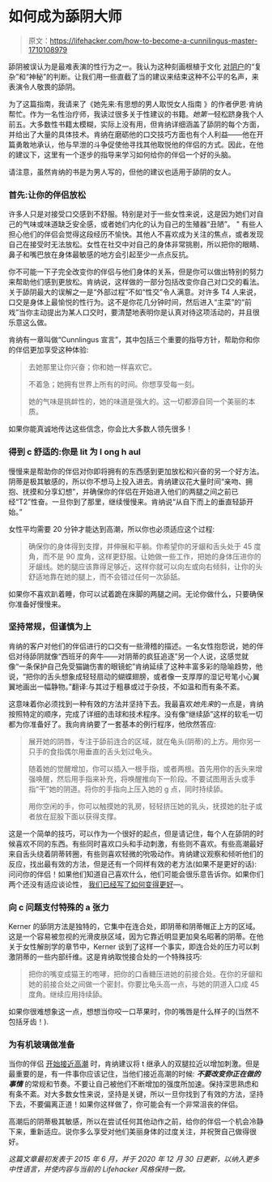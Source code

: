 # 如何成为舔阴大师

> 原文：<https://lifehacker.com/how-to-become-a-cunnilingus-master-1710108979>

舔阴被误认为是最难表演的性行为之一。我认为这种刻画根植于文化 [对阴户](https://lifehacker.com/a-ladys-guide-to-getting-to-know-your-genitals-1707471887)的“复杂”和“神秘”的判断。让我们用一些直截了当的建议来结束这种不公平的名声，来表演令人敬畏的舔阴。

为了这篇指南，我请来了《她先来:有思想的男人取悦女人指南 》的作者伊恩·肯纳帮忙。作为一名性治疗师，我读过很多关于性建议的书籍。*她第一*轻松跻身我个人前五。大多数性书籍太模糊，实际上没有用，但肯纳详细涵盖了舔阴的每个方面，并给出了大量的具体技术。肯纳在磨砺他的口交技巧方面也有个人利益——他在开篇勇敢地承认，他与早泄的斗争促使他寻找其他取悦他的伴侣的方式。因此，在他的建议下，这里有一个逐步的指导来学习如何给你的伴侣一个好的头脑。

请注意，虽然肯纳的书是为男人写的，但他的建议也适用于舔阴的女人。

### 首先:让你的伴侣放松

许多人只是对接受口交感到不舒服。特别是对于一些女性来说，这是因为她们对自己的气味或味道缺乏安全感，或者她们内化的认为自己的生殖器“丑陋”。 " 有些人担心他们的伴侣会觉得这段经历不愉快。其他人不喜欢成为关注的焦点，或者发现自己在接受时无法放松。女性在社交中对自己的身体非常挑剔，所以把你的眼睛、鼻子和嘴巴放在身体最敏感的地方会引起至少一点点反抗。

你不可能一下子完全改变你的伴侣与他们身体的关系，但是你可以做出特别的努力来帮助他们感到更放松。肯纳说，这样做的一部分包括改变你自己对口交的看法。关于舔阴最大的误解之一是“外部过程”不如“性交”令人满意。对许多 T4 人来说，口交是身体上最愉悦的性行为。这不是你花几分钟时间，然后进入“主菜”的“前戏”当你主动提出为某人口交时，要清楚地表明你是认真对待这项活动的，并且很乐意这么做。

肯纳有一章叫做“Cunnlingus 宣言”，其中包括三个重要的指导方针，帮助你和你的伴侣更加享受这种体验:

> 去她那里让你兴奋；你和她一样喜欢它。
> 
> 不着急；她拥有世界上所有的时间。你想享受每一刻。
> 
> 她的气味是挑衅性的，她的味道是强大的。这一切都源自同一个美丽的本质。

如果你能真诚地传达这些信念，你会比大多数人领先很多！

### 得到 c 舒适的:你是 Iit 为 l ong h aul

慢慢来是帮助你的伴侣对你即将拥有的东西感到更加放松和兴奋的另一个好方法。阴蒂是极其敏感的，所以你不想马上投入进去。肯纳建议花大量时间“亲吻、拥抱、抚摸和分享幻想”，并确保你的伴侣在开始进入他们的两腿之间之前已经“T2”性奋。一旦你到了那里，继续慢慢来。肯纳说“从自下而上的垂直轻舔开始。”

女性平均需要 20 分钟才能达到高潮，所以你也必须适应这个过程:

> 确保你的身体得到支撑，并伸展和平躺。你希望你的牙龈和舌头处于 45 度角，而不是 90 度角，这样更舒服。让她做一些工作，把她的身体压进你的牙龈线。她的腿应该靠得足够近，这样你就可以向左或向右倾斜，让你的头舒适地靠在她的腿上，而不会错过任何一次舔舐。

如果你不喜欢趴着睡，你可以试着跪在床脚的两腿之间。无论你做什么，只要确保你准备好慢慢来。

### **坚持常规，但谨慎为上**

肯纳的客户对他们的伴侣进行的口交有一些滑稽的描述。一名女性抱怨说，她的伴侣对待舔阴就像“西班牙的奔牛——对阴蒂的疯狂追逐”另一个人说，这感觉就像“一条保护自己免受猫鼬伤害的眼镜蛇”肯纳延续了这种丰富多彩的隐喻趋势，他说，“把你的舌头想象成轻轻扇动的蝴蝶翅膀，或者像一支厚厚的湿记号笔小心翼翼地画出一幅静物。”翻译:与其过于粗暴或过于杂技，不如温和而有条不紊。

这意味着你必须找到一种有效的方法并坚持下去。我最喜欢*她先来*的一点是，肯纳按照特定的顺序，完成了详细的击球和技术程序。没有像“继续舔”这样的软毛一切都为你准备好了。我向肯纳要了一套基本的例行程序，他欣然答应:

> 展开她的阴唇，专注于舔前连合的区域，就在龟头(阴蒂)的上方。用你另一只手的食指偶尔用垂直的舌头划过龟头。
> 
> 随着她的觉醒增加，你可以插入一根手指，或者两根。首先用你的舌头来增强唤醒，然后用手指来补充，将唤醒推向下一阶段。不要试图用舌头或手指“干”她的阴道。将你的手指向上压入她的 g 点，同时持续舔。
> 
> 用你空闲的手，你可以触摸她的乳房，轻轻挤压她的乳头，抚摸她的肚子或者放在屁股下面以获得支撑。

这是一个简单的技巧，可以作为一个很好的起点，但是请记住，每个人在舔阴的时候喜欢不同的东西。有些同时喜欢口头和手动刺激，有些则不喜欢。有些高潮最好来自舌头绕着阴蒂转圈，有些则喜欢轻微的吮吸动作。肯纳建议观察和倾听他们的反应，找出最有效的方法，但是还有一个同样有效的老方法(如果不是更好的话):问问你的伴侣！如果他们知道自己喜欢什么，他们可能会很乐意告诉你。如果你们两个还没有适应谈论性， [我们已经写了如何变得更好](https://lifehacker.com/how-to-become-comfortable-talking-about-sex-when-you-ne-1702357241)—。

### 向 c 问题支付特殊的 a 张力

Kerner 的舔阴方法是独特的，它集中在连合处，即阴蒂和阴蒂帽正上方的区域。这是一个容易被忽视的光滑皮肤区域，因为它靠近明显更加臭名昭著的阴蒂。在他关于女性解剖学的章节中，Kerner 谈到了这样一个事实，即连合处的压力可以刺激阴蒂的一些内部纤维。这是肯纳取悦接合处的一个特殊技巧:

> 把你的嘴变成猫王的咆哮，把你的口香糖压进她的前接合处。在你的牙龈和她的前接合处之间做一个密封。你要比龟头高一点，与她的阴道入口成 45 度角。继续应用持续舔。

如果你很难想象这一点，想想当你咬一口苹果时，你的嘴唇是什么样子的(当然不包括牙齿！).

### 为有机玻璃做准备

当你的伴侣 [开始接近高潮](https://lifehacker.com/fun-facts-about-the-female-orgasm-explained-with-scien-1701237426) 时，肯纳建议将 t 继承人的双腿拉近以增加刺激。但是最重要的是，有一件事你应该记住，当他们接近高潮的时候: ***不要改变你正在做的事情*** 的常规和节奏。不要让自己被他们不断增加的强度所加速。保持深思熟虑和有条不紊。对大多数女性来说，坚持是关键，所以一旦你找到了有效的方法，坚持下去，不要偏离正道！如果你这样做了，你可能会有一个非常沮丧的伴侣。

高潮后的阴蒂极其敏感，所以在尝试任何其他动作之前，给你的伴侣一个机会冷静下来，重新适应。说你多么享受对他们美丽身体的过度关注，并祝贺自己做得很好。

*这篇文章最初发表于 2015 年 6 月，并于 2020 年 12 月 30 日更新，以纳入更多中性语言，并使内容与当前的 Lifehacker 风格保持一致。*